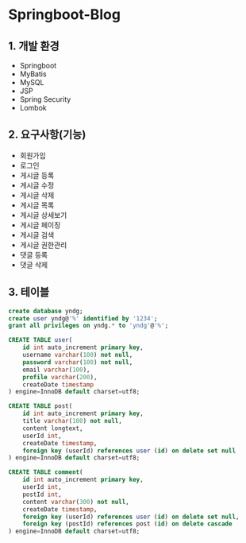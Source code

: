 # Springboot-Blog
## 1. 개발 환경
* Springboot
* MyBatis
* MySQL
* JSP
* Spring Security
* Lombok

## 2. 요구사항(기능)
* 회원가입
* 로그인
* 게시글 등록
* 게시글 수정
* 게시글 삭제
* 게시글 목록
* 게시글 상세보기
* 게시글 페이징
* 게시글 검색
* 게시글 권한관리
* 댓글 등록
* 댓글 삭제

## 3. 테이블

```sql
create database yndg;
create user yndg@'%' identified by '1234';
grant all privileges on yndg.* to 'yndg'@'%';
```

```sql
CREATE TABLE user(
	id int auto_increment primary key,
    username varchar(100) not null,
    password varchar(100) not null,
    email varchar(100),
    profile varchar(200),
    createDate timestamp
) engine=InnoDB default charset=utf8;
```

```sql
CREATE TABLE post(
	id int auto_increment primary key,
    title varchar(100) not null,
    content longtext,
    userId int,
    createDate timestamp,
    foreign key (userId) references user (id) on delete set null
) engine=InnoDB default charset=utf8;
```

```sql
CREATE TABLE comment(
	id int auto_increment primary key,
    userId int,
    postId int,
    content varchar(300) not null,
    createDate timestamp,
    foreign key (userId) references user (id) on delete set null,
    foreign key (postId) references post (id) on delete cascade
) engine=InnoDB default charset=utf8;
```